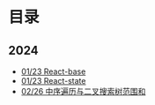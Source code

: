 # 目录

## 2024

- [01/23 React-base](./2024/01/23/React-base.md)
- [01/23 React-state](./2024/01/25/React-state.md)
- [02/26 中序遍历与二叉搜索树范围和](./2024/02/26/中序遍历与二叉搜索树范围和.md)
